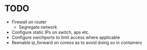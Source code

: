 # TODO

* Firewall on router
  * Segregate network
* Configure static IPs on switch, aps etc.
* Configure swichports to limit access where applicable
* Reenable ip_forward on coreos as to avoid doing so in containers
